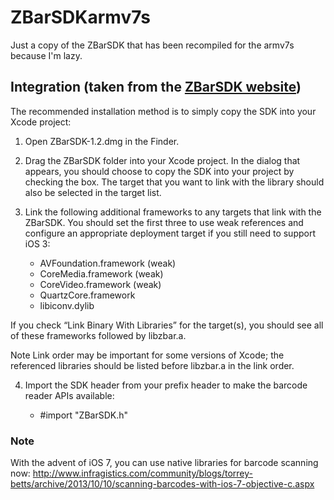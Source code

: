 ZBarSDKarmv7s
=============

Just a copy of the ZBarSDK that has been recompiled for the armv7s because I'm lazy.

## Integration (taken from the [ZBarSDK website](http://zbar.sourceforge.net/iphone/sdkdoc/install.html))
The recommended installation method is to simply copy the SDK into your Xcode project:

 1. Open ZBarSDK-1.2.dmg in the Finder.

 2. Drag the ZBarSDK folder into your Xcode project. In the dialog that appears, you should choose to copy the SDK into your project by checking the box. The target that you want to link with the library should also be selected in the target list.

 3. Link the following additional frameworks to any targets that link with the ZBarSDK. You should set the first three to use weak references and configure an appropriate deployment target if you still need to support iOS 3:

	- AVFoundation.framework (weak)
	- CoreMedia.framework (weak)
	- CoreVideo.framework (weak)
	- QuartzCore.framework
	- libiconv.dylib

  If you check “Link Binary With Libraries” for the target(s), you should see all of these frameworks followed by libzbar.a.

  Note Link order may be important for some versions of Xcode; the referenced libraries should be listed before libzbar.a in the link order.

 4. Import the SDK header from your prefix header to make the barcode reader APIs available:

    - #import "ZBarSDK.h"

### Note
With the advent of iOS 7, you can use native libraries for barcode scanning now: http://www.infragistics.com/community/blogs/torrey-betts/archive/2013/10/10/scanning-barcodes-with-ios-7-objective-c.aspx
